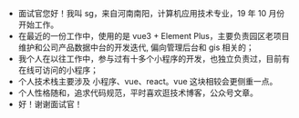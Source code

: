 - 面试官您好！我叫 sg，来自河南南阳，计算机应用技术专业，19 年 10 月份开始工作。
- 在最近的一份工作中，使用的是 vue3 + Element Plus，主要负责园区老项目维护和公司产品数据中台的开发迭代, 偏向管理后台和 gis 相关的；
- 我个人在以往工作中，参与过有十多个小程序的开发，也独立负责过，目前有在线可访问的小程序；
- 个人技术栈主要涉及 小程序、vue、react。vue 这块相较会更侧重一点。
- 个人性格随和，追求代码规范，平时喜欢逛技术博客，公众号文章。
- 好！谢谢面试官！
